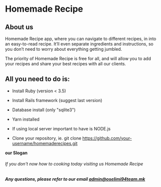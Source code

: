 # Homemade Recipe

## About us

Homemade Recipe app, where you can navigate to different recipes, in  into an easy-to-read recipe. It’ll even separate ingredients and instructions, so you don’t need to worry about everything getting jumbled.

The priority of Homemade Recipe is free for all, and will allow you to add your recipes and share your best recipes with all our clients.

## All you need to do is:

* Install Ruby (version < 3.5)

* Install Rails framework (suggest last version)

* Database install (only "sqlite3")

* Yarn installed

* If using local server important to have is NODE.js

* Clone your repository, ie. git clone https://github.com/your-username/homemaderecipes.git


**our Slogan** 
###### If you don't now how to cooking today visiting us Homemade Recipe

***Any questions, please refer to our email admin@oselimi94team.mk***

